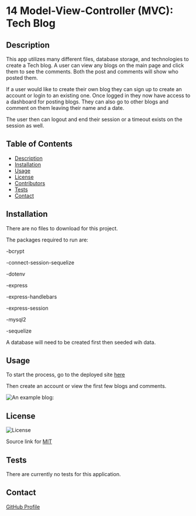 # 14 Model-View-Controller (MVC): Tech Blog

## Description

This app utilizes many different files, database storage, and technologies to create a Tech blog. A user can view any blogs on the main page and click them to see the comments. Both the post and comments will show who posted them. 

If a user would like to create their own blog they can sign up to create an account or login to an existing one. Once logged in they now have access to a dashboard for posting blogs. They can also go to other blogs and comment on them leaving their name and a date. 

The user then can logout and end their session or a timeout exists on the session as well. 
   
## Table of Contents
- [Description](#description)
- [Installation](#installation)
- [Usage](#usage)
- [License](#license)
- [Contributors](#contributors)
- [Tests](#tests)
- [Contact](#contact)

## Installation

There are no files to download for this project.

The packages required to run are:

-bcrypt

-connect-session-sequelize

-dotenv

-express

-express-handlebars

-express-session

-mysql2

-sequelize 

A database will need to be created first then seeded wih data. 

## Usage

To start the process, go to the deployed site [here](https://arcane-shore-27269.herokuapp.com/)

Then create an account or view the first few blogs and comments.  

![An example blog:](assets/images/tech_blog.png)

## License

![License](https://img.shields.io/badge/License-MIT-yellow.svg)

Source link for [MIT](https://opensource.org/licenses/MIT)

## Tests

There are currently no tests for this application.  

## Contact

[GitHub Profile](https://github.com/yago-pixel/Model-View-Controller-MVC-Challenge-Tech-Blog.git)
